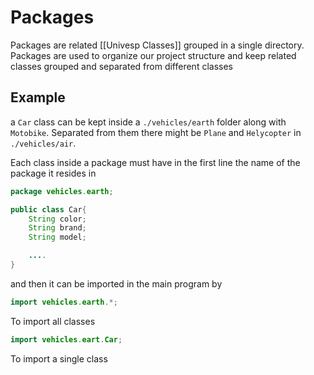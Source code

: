 # Packages
Packages are related [[Univesp Classes]] grouped in a single directory.  
Packages are used to organize our project structure and keep related classes grouped and separated from different classes

## Example
a `Car` class can be kept inside a `./vehicles/earth` folder along with `Motobike`. Separated from them there might be `Plane` and `Helycopter` in `./vehicles/air`.

Each class inside a package must have in the first line the name of the package it resides in

```java
package vehicles.earth;

public class Car{
    String color;
    String brand;
    String model;

    ....
}
```

and then it can be imported in the main program by

```java
import vehicles.earth.*;
```
To import all classes

```java
import vehicles.eart.Car;
```

To import a single class

